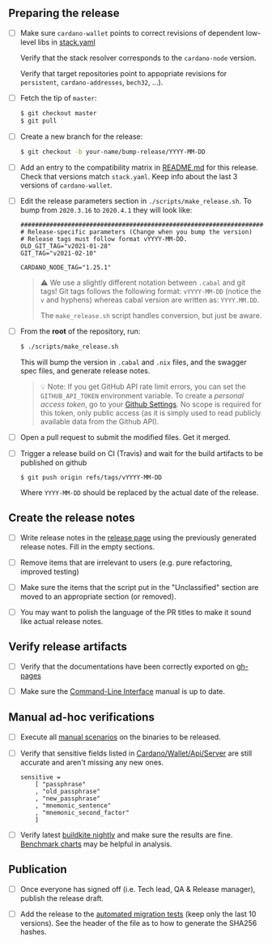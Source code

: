 ## Preparing the release
- [ ] Make sure `cardano-wallet` points to correct revisions of
  dependent low-level libs in [stack.yaml](https://github.com/input-output-hk/cardano-wallet/blob/master/stack.yaml.)

  Verify that the stack resolver corresponds to the `cardano-node` version.

  Verify that target repositories point to appopriate revisions for `persistent`, `cardano-addresses`, `bech32`, ...).

- [ ] Fetch the tip of `master`:

  ```sh
  $ git checkout master
  $ git pull
  ```

- [ ] Create a new branch for the release:

  ```sh
  $ git checkout -b your-name/bump-release/YYYY-MM-DD
  ```

- [ ] Add an entry to the compatibility matrix in
  [README.md](https://github.com/input-output-hk/cardano-wallet/blob/master/README.md)
  for this release.
  Check that versions match `stack.yaml`.
  Keep info about the last 3 versions of `cardano-wallet`.

- [ ] Edit the release parameters section in
  `./scripts/make_release.sh`. To bump from `2020.3.16` to
  `2020.4.1` they will look like:

  ```
  ################################################################################
  # Release-specific parameters (Change when you bump the version)
  # Release tags must follow format vYYYY-MM-DD.
  OLD_GIT_TAG="v2021-01-28"
  GIT_TAG="v2021-02-10"

  CARDANO_NODE_TAG="1.25.1"
  ```

  > :warning: We use a slightly different notation between
  > `.cabal` and git tags! Git tags follows the following format:
  > `vYYYY-MM-DD` (notice the `v` and hyphens) whereas cabal
  > version are written as: `YYYY.MM.DD`.
  >
  > The `make_release.sh` script handles conversion, but just be aware.

- [ ] From the **root** of the repository, run:

  ```bash
  $ ./scripts/make_release.sh
  ```

  This will bump the version in `.cabal` and `.nix` files, and the
  swagger spec files, and generate release notes.

  > :bulb: Note: If you get GitHub API rate limit errors, you can
  > set the `GITHUB_API_TOKEN` environment variable. To create a
  > _personal access token_, go to your
  > [Github Settings](https://github.com/settings/tokens).
  > No scope is required for this token, only public access (as it
  > is simply used to read publicly available data from the Github
  > API).

- [ ] Open a pull request to submit the modified files. Get it merged.

- [ ] Trigger a release build on CI (Travis) and wait for the build
  artifacts to be published on github

  ```
  $ git push origin refs/tags/vYYYY-MM-DD
  ```

  Where `YYYY-MM-DD` should be replaced by the actual date of the release.


## Create the release notes

- [ ] Write release notes in the
  [release page](https://github.com/input-output-hk/cardano-wallet/releases)
  using the previously generated release notes. Fill in the empty
  sections.

- [ ] Remove items that are irrelevant to users (e.g. pure
  refactoring, improved testing)

- [ ] Make sure the items that the script put in the "Unclassified"
  section are moved to an appropriate section (or removed).

- [ ] You may want to polish the language of the PR titles to make it
  sound like actual release notes.


## Verify release artifacts

- [ ] Verify that the documentations have been correctly exported on
  [gh-pages](https://github.com/input-output-hk/cardano-wallet/tree/gh-pages)

- [ ] Make sure the [Command-Line Interface](https://github.com/input-output-hk/cardano-wallet/wiki/Wallet-command-line-interface) manual is up to date.


## Manual ad-hoc verifications

- [ ] Execute all [manual scenarios](https://github.com/input-output-hk/cardano-wallet/tree/master/test/manual) on the binaries to be released.

- [ ] Verify that sensitive fields listed in [Cardano/Wallet/Api/Server](https://github.com/input-output-hk/cardano-wallet/blob/master/lib/core/src/Cardano/Wallet/Api/Server.hs#L409) are still accurate and aren't missing any new ones.
  ```
  sensitive =
      [ "passphrase"
      , "old_passphrase"
      , "new_passphrase"
      , "mnemonic_sentence"
      , "mnemonic_second_factor"
      ]
  ```

- [ ] Verify latest [buildkite nightly](https://buildkite.com/input-output-hk/cardano-wallet-nightly) and make sure the results are fine. [Benchmark charts](http://cardano-wallet-benchmarks.herokuapp.com/) may be helpful in analysis.
  
## Publication

- [ ] Once everyone has signed off (i.e. Tech lead, QA & Release manager), publish the release draft.

- [ ] Add the release to the [automated migration tests](https://github.com/input-output-hk/cardano-wallet/blob/master/nix/migration-tests.nix#L44-L61) (keep only the last 10 versions). See the header of the file as to how to generate the SHA256 hashes.
